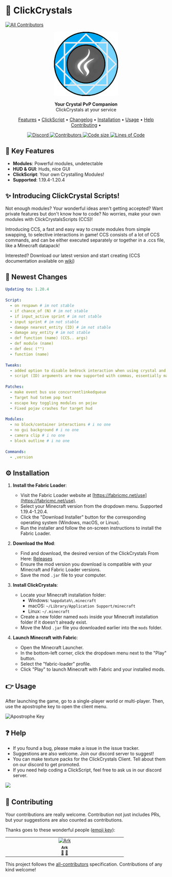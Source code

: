 # 💎 ClickCrystals
<!-- ALL-CONTRIBUTORS-BADGE:START - Do not remove or modify this section -->
[![All Contributors](https://img.shields.io/badge/all_contributors-1-orange.svg?style=flat-square)](#contributors-)
<!-- ALL-CONTRIBUTORS-BADGE:END -->

<div align="center">
  <img src="clickscript/img/icon.png" alt="ClickCrystals" width="200">
</div>
<p align="center">
  <strong>Your Crystal PvP Companion</strong>
  <br>
  ClickCrystals at your service
</p>

<p align="center">
  <a href="#-key-features">Features</a> •
  <a href="#-introducing-clickcrystal-scripts">ClickScript</a> •
  <a href="#-newest-changes">Changelog</a> •
  <a href="#%EF%B8%8F-installation">Installation</a> •
  <a href="#-usage">Usage</a> •
  <a href="#-help">Help</a>
  <a href="#-contributing">Contributing</a> •
</p>

<p align="center">
<a href="https://discord.gg/GdNnK37Etw">
  <img alt="Discord" src="https://img.shields.io/discord/1095079504516493404?label=Discord&logo=discord&style=flat-square">
</a>
  <a href="https://github.com/ItziSpyder/ClickCrystals/graphs/contributors">
    <img alt="Contributors" src="https://img.shields.io/github/contributors/ItziSpyder/ClickCrystals?style=flat-square">
  </a>
  <a href="https://github.com/ItziSpyder/ClickCrystals">
    <img alt="Code size" src="https://img.shields.io/github/languages/code-size/ItziSpyder/ClickCrystals?style=flat-square">
  </a>
  <a href="https://github.com/ItziSpyder/ClickCrystals">
    <img alt="Lines of Code" src="https://tokei.rs/b1/github/ItziSpyder/ClickCrystals?style=flat-square">
  </a>
</p>



## 🌟 Key Features

- **Modules**: Powerful modules, undetectable
- **HUD & GUI**: Huds, nice GUI
- **ClickScript**: Your own Crystalling Modules!
- **Supported**: 1.19.4-1.20.4

## ✨ Introducing ClickCrystal Scripts!

Not enough modules? Your wonderful ideas aren't getting accepted? Want private features but don't know how to code? No worries, make your own modules with ClickCrystalsScripts (CCS)!

Introducing CCS, a fast and easy way to create modules from simple swapping, to selective interactions in game! CCS consists of a lot of CCS commands, and can be either executed separately or together in a .ccs file, like a Minecraft datapack!

Interested? Download our latest version and start creating (CCS documentation available on <a href="https://clickcrystals.xyz/clickscript" target="_blank">wiki</a>)

## 📃 Newest Changes

```yaml
Updating to: 1.20.4

Script:
  - on respawn # im not stable
  - if chance_of (N) # im not stable
  - if input_active sprint # im not stable
  - input sprint # im not stable
  - damage nearest_entity (ID) # im not stable
  - damage any_entity # im not stable
  - def function (name) (CCS.. args)
  - def module (name)
  - def desc ("")
  - function (name)

Tweaks:
  - added option to disable bedrock interaction when using crystal and obsidian switch modules
  - script (ID) arguments are now supported with commas, essentially making an or operator

Patches:
  - make event bus use concurrentlinkedqueue
  - Target hud totem pop text
  - escape key toggling modules on pojav
  - Fixed pojav crashes for target hud

Modules:
  - no block/container interactions # i no one
  - no gui background # i no one
  - camera clip # i no one
  - block outline # i no one

Commands:
  - ,version
```

## ⚙️ Installation

1. **Install the Fabric Loader**:

   - Visit the Fabric Loader website at [https://fabricmc.net/use](https://fabricmc.net/use).
   - Select your Minecraft version from the dropdown menu. Supported 1.19.4-1.20.4.
   - Click the "Download Installer" button for the corresponding operating system (Windows, macOS, or Linux).
   - Run the installer and follow the on-screen instructions to install the Fabric Loader.

2. **Download the Mod**:

   - Find and download, the desired version of the ClickCrystals From Here: [Releases](https://github.com/ItziSpyder/ClickCrystals)
   - Ensure the mod version you download is compatible with your Minecraft and Fabric Loader versions.
   - Save the mod `.jar` file to your computer.

3. **Install ClickCrystals**:

   - Locate your Minecraft installation folder:
      - Windows: `%appdata%\.minecraft`
      - macOS: `~/Library/Application Support/minecraft`
      - Linux: `~/.minecraft`
   - Create a new folder named `mods` inside your Minecraft installation folder if it doesn't already exist.
   - Move the Mod `.jar` file you downloaded earlier into the `mods` folder.

4. **Launch Minecraft with Fabric**:

   - Open the Minecraft Launcher.
   - In the bottom-left corner, click the dropdown menu next to the "Play" button.
   - Select the "fabric-loader" profile.
   - Click "Play" to launch Minecraft with Fabric and your installed mods.

## 👉 Usage

After launching the game, go to a single-player world or multi-player. Then, use the apostrophe key to open the client menu.

<img src="https://clickcrystals.xyz/faq/assets/apostrophe.png" alt="Apostrophe Key">

## ❓ Help

- If you found a bug, please make a issue in the issue tracker.
- Suggestions are also welcome. Join our discord server to suggest!
- You can make texture packs for the ClickCrystals Client. Tell about them on our discord to get promoted.
- If you need help coding a ClickScript, feel free to ask us in our discord server.

<a href="https://discord.gg/GdNnK37Etw" target="_blank"><img src="https://dcbadge.vercel.app/api/server/GdNnK37Etw"></a>

## 🌈 Contributing

Your contributions are really welcome. Contribution not just includes PRs, but your suggestions are also counted as contributions.

Thanks goes to these wonderful people ([emoji key](https://allcontributors.org/docs/en/emoji-key)):

<!-- ALL-CONTRIBUTORS-LIST:START - Do not remove or modify this section -->
<!-- prettier-ignore-start -->
<!-- markdownlint-disable -->
<table>
  <tbody>
    <tr>
      <td align="center" valign="top" width="14.28%"><a href="http://e-coders.me"><img src="https://avatars.githubusercontent.com/u/83082760?v=4?s=100" width="100px;" alt="Ark"/><br /><sub><b>Ark</b></sub></a><br /><a href="https://github.com/e-coders/ClickCrystalsXYZ/commits?author=e-coders" title="Documentation">📖</a> <a href="#ideas-e-coders" title="Ideas, Planning, & Feedback">🤔</a></td>
    </tr>
  </tbody>
</table>

<!-- markdownlint-restore -->
<!-- prettier-ignore-end -->

<!-- ALL-CONTRIBUTORS-LIST:END -->

This project follows the [all-contributors](https://github.com/all-contributors/all-contributors) specification. Contributions of any kind welcome!
